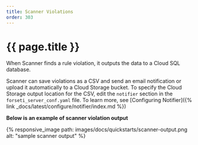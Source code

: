 ```yaml
---
title: Scanner Violations
order: 303
---
```


# {{ page.title }}

When Scanner finds a rule violation, it outputs the data to a Cloud SQL database.

Scanner can save violations as a CSV and send an email notification or upload it
automatically to a Cloud Storage bucket. To specify the Cloud Storage output
location for the CSV, edit the `notifier` section in the `forseti_server_conf.yaml`
file. To learn more, see
[Configuring Notifier]({% link _docs/latest/configure/notifier/index.md %})

**Below is an example of scanner violation output**

{% responsive_image path: images/docs/quickstarts/scanner-output.png alt: "sample scanner output" %}